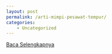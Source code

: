 ```yaml
---
layout: post
permalink: /arti-mimpi-pesawat-tempur/
categories:
    - Uncategorized
---
```


[Baca Selengkapnya](/09)